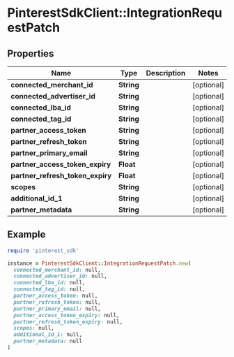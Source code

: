 # PinterestSdkClient::IntegrationRequestPatch

## Properties

| Name | Type | Description | Notes |
| ---- | ---- | ----------- | ----- |
| **connected_merchant_id** | **String** |  | [optional] |
| **connected_advertiser_id** | **String** |  | [optional] |
| **connected_lba_id** | **String** |  | [optional] |
| **connected_tag_id** | **String** |  | [optional] |
| **partner_access_token** | **String** |  | [optional] |
| **partner_refresh_token** | **String** |  | [optional] |
| **partner_primary_email** | **String** |  | [optional] |
| **partner_access_token_expiry** | **Float** |  | [optional] |
| **partner_refresh_token_expiry** | **Float** |  | [optional] |
| **scopes** | **String** |  | [optional] |
| **additional_id_1** | **String** |  | [optional] |
| **partner_metadata** | **String** |  | [optional] |

## Example

```ruby
require 'pinterest_sdk'

instance = PinterestSdkClient::IntegrationRequestPatch.new(
  connected_merchant_id: null,
  connected_advertiser_id: null,
  connected_lba_id: null,
  connected_tag_id: null,
  partner_access_token: null,
  partner_refresh_token: null,
  partner_primary_email: null,
  partner_access_token_expiry: null,
  partner_refresh_token_expiry: null,
  scopes: null,
  additional_id_1: null,
  partner_metadata: null
)
```

